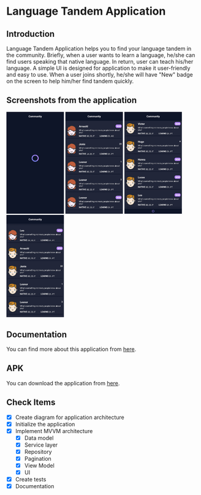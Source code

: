 # Language Tandem Application
## Introduction
Language Tandem Application helps you to find your language tandem in the community. Briefly, when a user wants to learn a language, he/she can find users speaking that native language. In return, user can teach his/her language. A simple UI is designed for application to make it user-friendly and easy to use. When a user joins shortly, he/she will have "New" badge on the screen to help him/her find tandem quickly.


## Screenshots from the application
<p float="left">
  <img src="./docs/screenshots/error-state.jpg" width="150">
  <img src="./docs/screenshots/first-page.jpg" width="150">
  <img src="./docs/screenshots/more-loading.jpg" width="150">
  <img src="./docs/screenshots/community-example.jpg" width="150">
</p>

## Documentation
You can find more about this application from [here](./docs).

## APK
You can download the application from [here](./docs/app-release.apk).

## Check Items
- [X] Create diagram for application architecture
- [X] Initialize the application
- [X] Implement MVVM architecture
    - [X] Data model
    - [X] Service layer
    - [X] Repository
    - [X] Pagination
    - [X] View Model
    - [X] UI
- [X] Create tests
- [X] Documentation

